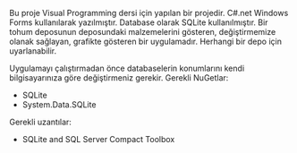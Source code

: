 Bu proje Visual Programming dersi için yapılan bir projedir. C#.net Windows Forms kullanılarak yazılmıştır. Database olarak SQLite kullanılmıştır.
  Bir tohum deposunun deposundaki malzemelerini gösteren, değiştirmemize olanak sağlayan, grafikte gösteren bir uygulamadır. Herhangi bir depo için uyarlanabilir.

 Uygulamayı çalıştırmadan önce databaselerin konumlarını kendi bilgisayarınıza göre değiştirmeniz gerekir.
 Gerekli NuGetlar:
- SQLite
- System.Data.SQLite

 Gerekli uzantılar:
- SQLite and SQL Server Compact Toolbox
